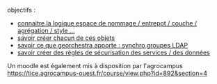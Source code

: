 
objectifs :

* [connaitre la logique espace de nommage / entrepot / couche / agrégation / style ...](01_objects.md)
* [savoir créer chacun de ces objets](02_create_layer.md)
* [savoir ce que georchestra apporte : synchro groupes LDAP](03_synchro_groups.md)
* [savoir créer des règles de sécurisation des services / des données](04_layer_security.md)

Un moodle est également mis à disposition par l'agrocampus
https://tice.agrocampus-ouest.fr/course/view.php?id=892&section=4
